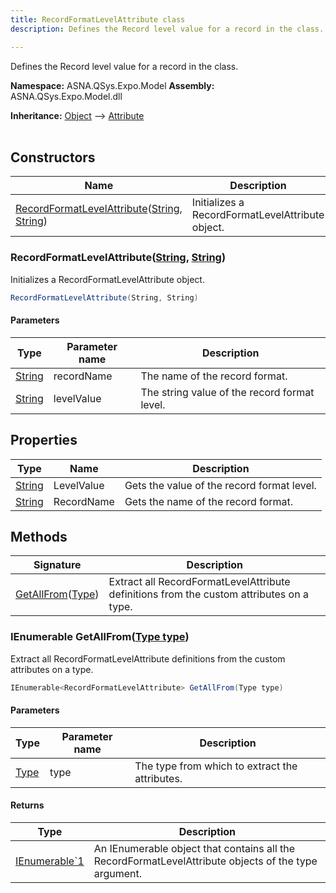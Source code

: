 ```yaml
---
title: RecordFormatLevelAttribute class
description: Defines the Record level value for a record in the class.

---
```


Defines the Record level value for a record in the class.

**Namespace:** ASNA.QSys.Expo.Model
**Assembly:** ASNA.QSys.Expo.Model.dll

**Inheritance:** [Object](https://docs.microsoft.com/en-us/dotnet/api/system.object) --> [Attribute](https://docs.microsoft.com/en-us/dotnet/api/system.attribute)
<br>
<br>

## Constructors

| Name | Description |
| --- | --- |
| [RecordFormatLevelAttribute](#recordformatlevelattributestring-string)([String](https://docs.microsoft.com/en-us/dotnet/api/system.string), [String](https://docs.microsoft.com/en-us/dotnet/api/system.string)) | Initializes a RecordFormatLevelAttribute object.

### RecordFormatLevelAttribute([String](https://docs.microsoft.com/en-us/dotnet/api/system.string), [String](https://docs.microsoft.com/en-us/dotnet/api/system.string))

Initializes a RecordFormatLevelAttribute object.

```cs
RecordFormatLevelAttribute(String, String)
```

#### Parameters

| Type | Parameter name | Description
| --- | --- | ---
| [String](https://docs.microsoft.com/en-us/dotnet/api/system.string) | recordName | The name of the record format.
| [String](https://docs.microsoft.com/en-us/dotnet/api/system.string) | levelValue | The string value of the record format level.

## Properties

| Type | Name | Description
| --- | --- | --- 
| [String](https://learn.microsoft.com/en-us/dotnet/api/system.string?view=net-8.0) | LevelValue | Gets the value of the record format level. |
| [String](https://learn.microsoft.com/en-us/dotnet/api/system.string?view=net-8.0) | RecordName | Gets the name of the record format. |

## Methods

| Signature | Description |
| --- | --- |
| [GetAllFrom](#ienumerable-recordformatlevelattribute-getallfromtype-type)([Type](https://docs.microsoft.com/en-us/dotnet/api/system.type)) | Extract all RecordFormatLevelAttribute definitions from the custom attributes on a type.

### IEnumerable<RecordFormatLevelAttribute> GetAllFrom([Type type](https://docs.microsoft.com/en-us/dotnet/api/system.type))

Extract all RecordFormatLevelAttribute definitions from the custom attributes on a type.

```cs
IEnumerable<RecordFormatLevelAttribute> GetAllFrom(Type type)
```

#### Parameters

| Type | Parameter name | Description
| --- | --- | ---
| [Type](https://docs.microsoft.com/en-us/dotnet/api/system.type) | type | The type from which to extract the attributes.

#### Returns

| Type | Description
| --- | ---
| [IEnumerable`1](https://learn.microsoft.com/en-us/dotnet/api/system.collections.generic.ienumerable-1?view=net-8.0) | An IEnumerable object that contains all the RecordFormatLevelAttribute objects of the type argument.
